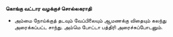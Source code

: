 **கொங்கு வட்டார வழக்குச் சொல்லகராதி**
- அம்மை நோய்க்குத் தடவும் வேப்பிலையும் ஆமணக்கு விதையும் கலந்து அரைக்கப்பட்ட சாந்து. அம்மெ போட்டா பத்திரி அரைச்சுப்போடனும்.

